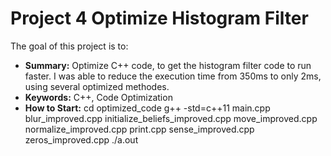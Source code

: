 # Project 4 Optimize Histogram Filter

The goal of this project is to:
 - **Summary:** Optimize C++ code, to get the histogram filter code to run faster. I was able to reduce the execution time from 350ms to only 2ms, using several optimized methodes. 
 - **Keywords:** C++, Code Optimization
 - **How to Start:**
	 cd optimized_code
	 g++ -std=c++11 main.cpp blur_improved.cpp initialize_beliefs_improved.cpp move_improved.cpp normalize_improved.cpp print.cpp sense_improved.cpp zeros_improved.cpp
	 ./a.out